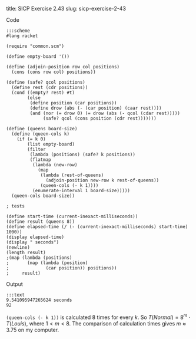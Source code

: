title: SICP Exercise 2.43
slug: sicp-exercise-2-43

Code
```
:::scheme
#lang racket

(require "common.scm")

(define empty-board '())

(define (adjoin-position row col positions)
  (cons (cons row col) positions))

(define (safe? qcol positions)
  (define rest (cdr positions))
  (cond ((empty? rest) #t)
        (else
         (define position (car positions))
         (define drow (abs (- (car position) (caar rest))))
         (and (nor (= drow 0) (= drow (abs (- qcol (cdar rest)))))
              (safe? qcol (cons position (cdr rest)))))))

(define (queens board-size)
  (define (queen-cols k)
    (if (= k 0)
        (list empty-board)
        (filter
         (lambda (positions) (safe? k positions))
         (flatmap
          (lambda (new-row)
            (map
             (lambda (rest-of-queens)
               (adjoin-position new-row k rest-of-queens))
             (queen-cols (- k 1))))
          (enumerate-interval 1 board-size)))))
  (queen-cols board-size))

; tests

(define start-time (current-inexact-milliseconds))
(define result (queens 8))
(define elapsed-time (/ (- (current-inexact-milliseconds) start-time) 1000))
(display elapsed-time)
(display " seconds")
(newline)
(length result)
;(map (lambda (positions) 
;       (map (lambda (position)
;              (car position)) positions))
;     result)
```

Output
```
:::text
9.541095947265624 seconds
92
```

`(queen-cols (- k 1))` is calculated 8 times for every $k$. So
$T(Normal)=8^m\cdot T(Louis)$, where $1<m<8$.
The comparison of calculation times gives $m\approx 3.75$ on my computer.
